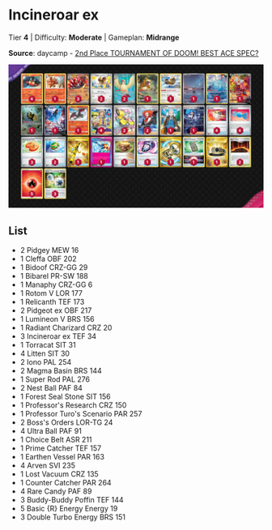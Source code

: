 # Incineroar ex

Tier **4** | Difficulty: **Moderate** | Gameplan: **Midrange**

**Source**: daycamp - [2nd Place TOURNAMENT OF DOOM! BEST ACE SPEC?](https://play.limitlesstcg.com/tournament/661d6702bd59c305cfa8827c/player/daycamp/decklist)

![decklist](../../!Images/Standard/10BRS-TEF/Incineroar%20ex.png)

## List
* 2 Pidgey MEW 16
* 1 Cleffa OBF 202
* 1 Bidoof CRZ-GG 29
* 1 Bibarel PR-SW 188
* 1 Manaphy CRZ-GG 6
* 1 Rotom V LOR 177
* 1 Relicanth TEF 173
* 2 Pidgeot ex OBF 217
* 1 Lumineon V BRS 156
* 1 Radiant Charizard CRZ 20
* 3 Incineroar ex TEF 34
* 1 Torracat SIT 31
* 4 Litten SIT 30
* 2 Iono PAL 254
* 2 Magma Basin BRS 144
* 1 Super Rod PAL 276
* 2 Nest Ball PAF 84
* 1 Forest Seal Stone SIT 156
* 1 Professor's Research CRZ 150
* 1 Professor Turo's Scenario PAR 257
* 2 Boss's Orders LOR-TG 24
* 4 Ultra Ball PAF 91
* 1 Choice Belt ASR 211
* 1 Prime Catcher TEF 157
* 1 Earthen Vessel PAR 163
* 4 Arven SVI 235
* 1 Lost Vacuum CRZ 135
* 1 Counter Catcher PAR 264
* 4 Rare Candy PAF 89
* 3 Buddy-Buddy Poffin TEF 144
* 5 Basic {R} Energy Energy 19
* 3 Double Turbo Energy BRS 151

